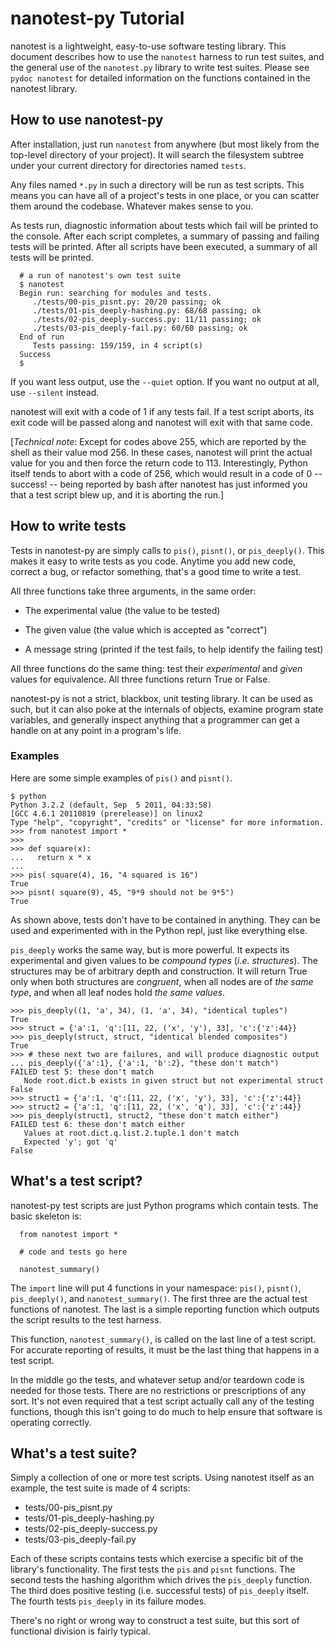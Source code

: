 nanotest-py Tutorial
====================

nanotest is a lightweight, easy-to-use software testing library. This
document describes how to use the `nanotest` harness to run test
suites, and the general use of the `nanotest.py` library to write test
suites. Please see `pydoc nanotest` for detailed information on the
functions contained in the nanotest library.


How to use nanotest-py
----------------------

After installation, just run `nanotest` from anywhere (but most likely
from the top-level directory of your project). It will search the
filesystem subtree under your current directory for directories named
`tests`.

Any files named `*.py` in such a directory will be run as test
scripts. This means you can have all of a project's tests in one
place, or you can scatter them around the codebase. Whatever makes
sense to you.

As tests run, diagnostic information about tests which fail will be
printed to the console. After each script completes, a summary of
passing and failing tests will be printed. After all scripts have been
executed, a summary of all tests will be printed.

```
  # a run of nanotest's own test suite
  $ nanotest
  Begin run: searching for modules and tests.
     ./tests/00-pis_pisnt.py: 20/20 passing; ok
     ./tests/01-pis_deeply-hashing.py: 68/68 passing; ok
     ./tests/02-pis_deeply-success.py: 11/11 passing; ok
     ./tests/03-pis_deeply-fail.py: 60/60 passing; ok
  End of run
     Tests passing: 159/159, in 4 script(s)
  Success
  $
```

If you want less output, use the `--quiet` option. If you want no
output at all, use `--silent` instead.

nanotest will exit with a code of 1 if any tests fail. If a test
script aborts, its exit code will be passed along and nanotest will
exit with that same code.

[*Technical note*: Except for codes above 255, which are reported by
the shell as their value mod 256. In these cases, nanotest will print
the actual value for you and then force the return code to
113. Interestingly, Python itself tends to abort with a code of 256,
which would result in a code of 0 -- success! -- being reported by
bash after nanotest has just informed you that a test script blew up,
and it is aborting the run.]


How to write tests
------------------

Tests in nanotest-py are simply calls to `pis()`, `pisnt()`, or
`pis_deeply()`. This makes it easy to write tests as you code. Anytime
you add new code, correct a bug, or refactor something, that's a good
time to write a test.

All three functions take three arguments, in the same order:

* The experimental value (the value to be tested)

* The given value (the value which is accepted as "correct")

* A message string (printed if the test fails, to help identify the
  failing test)

All three functions do the same thing: test their *experimental* and
*given* values for equivalence. All three functions return True or
False.

nanotest-py is not a strict, blackbox, unit testing library. It can be
used as such, but it can also poke at the internals of objects,
examine program state variables, and generally inspect anything that a
programmer can get a handle on at any point in a program's life.

### Examples

Here are some simple examples of `pis()` and `pisnt()`.

```
$ python
Python 3.2.2 (default, Sep  5 2011, 04:33:58)
[GCC 4.6.1 20110819 (prerelease)] on linux2
Type "help", "copyright", "credits" or "license" for more information.
>>> from nanotest import *
>>>
>>> def square(x):
...   return x * x
...
>>> pis( square(4), 16, "4 squared is 16")
True
>>> pisnt( square(9), 45, "9*9 should not be 9*5")
True
```

As shown above, tests don't have to be contained in anything. They can
be used and experimented with in the Python repl, just like everything
else.

`pis_deeply` works the same way, but is more powerful. It expects its
experimental and given values to be *compound types*
(*i.e. structures*). The structures may be of arbitrary depth and
construction. It will return True only when both structures are
*congruent*, when all nodes are of *the same type*, and when all leaf
nodes hold *the same values*.

```
>>> pis_deeply((1, 'a', 34), (1, 'a', 34), "identical tuples")
True
>>> struct = {'a':1, 'q':[11, 22, ('x', 'y'), 33], 'c':{'z':44}}
>>> pis_deeply(struct, struct, "identical blended composites")
True
>>> # these next two are failures, and will produce diagnostic output
... pis_deeply({'a':1}, {'a':1, 'b':2}, "these don't match")
FAILED test 5: these don't match
   Node root.dict.b exists in given struct but not experimental struct
False
>>> struct1 = {'a':1, 'q':[11, 22, ('x', 'y'), 33], 'c':{'z':44}}
>>> struct2 = {'a':1, 'q':[11, 22, ('x', 'q'), 33], 'c':{'z':44}}
>>> pis_deeply(struct1, struct2, "these don't match either")
FAILED test 6: these don't match either
   Values at root.dict.q.list.2.tuple.1 don't match
   Expected 'y'; got 'q'
False
```


What's a test script?
---------------------

nanotest-py test scripts are just Python programs which contain
tests. The basic skeleton is:

```
  from nanotest import *

  # code and tests go here

  nanotest_summary()
```

The `import` line will put 4 functions in your namespace: `pis()`,
`pisnt()`, `pis_deeply()`, and `nanotest_summary()`. The first three
are the actual test functions of nanotest. The last is a simple
reporting function which outputs the script results to the test
harness.

This function, `nanotest_summary()`, is called on the last line of a
test script. For accurate reporting of results, it must be the last
thing that happens in a test script.

In the middle go the tests, and whatever setup and/or teardown code is
needed for those tests. There are no restrictions or prescriptions of
any sort. It's not even required that a test script actually call any
of the testing functions, though this isn't going to do much to help
ensure that software is operating correctly.


What's a test suite?
--------------------

Simply a collection of one or more test scripts. Using nanotest itself
as an example, the test suite is made of 4 scripts:

* tests/00-pis_pisnt.py
* tests/01-pis_deeply-hashing.py
* tests/02-pis_deeply-success.py
* tests/03-pis_deeply-fail.py

Each of these scripts contains tests which exercise a specific bit of
the library's functionality. The first tests the `pis` and `pisnt`
functions. The second tests the hashing algorithm which drives the
`pis_deeply` function. The third does positive testing
(i.e. successful tests) of `pis_deeply` itself. The fourth tests
`pis_deeply` in its failure modes.

There's no right or wrong way to construct a test suite, but this sort
of functional division is fairly typical.
